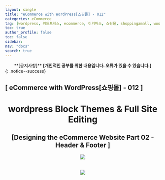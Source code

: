 ```yaml
---
layout: single
title: "eCommerce with WordPress[쇼핑몰] - 012"
categories: eCommerce
tag: [wordpress, 워드프레스, ecommerce, 이커머스, 쇼핑몰, shoppingamall, woocommerce, 우커머스]
toc: true
author_profile: false
toc: false
sidebar:
nav: "docs"
search: true
---
```


<center>**[공지사항]** <strong> [개인적인 공부를 위한 내용입니다. 오류가 있을 수 있습니다.] </strong></center>
{: .notice--success}

<h2>[ eCommerce with WordPress[쇼핑몰] - 012 ]</h2>

<div align="center"><p><h1>wordpress Block Themes & Full Site Editing</h1></p></div>

<div align="center"><h2>[Designing the eCommerce Website Part 02 - Header & Footer ]</h2>
<div align="center"><img src="http://drive.google.com/uc?export=view&id=1EKKvwjFOmlPpIEmY8BjL9rnABqfqSjGQ"><br><br><br></div>
<div align="center"><img src="http://drive.google.com/uc?export=view&id=1ELGx9sQypW_CJlvaNOOdg23HNDcilBi5"><br><br><br></div>




